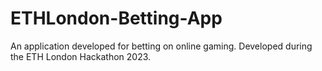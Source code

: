 # ETHLondon-Betting-App
An application developed for betting on online gaming. Developed during the ETH London Hackathon 2023.
